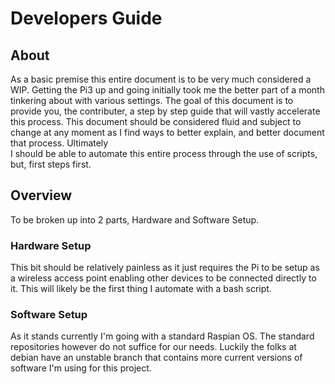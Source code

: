 # Developers Guide

## About

As a basic premise this entire document is to be very much considered a WIP. Getting the Pi3
up and going initially took me the better part of a month tinkering about with various settings.
The goal of this document is to provide you, the contributer, a step by step guide that will 
vastly accelerate this process.  This document should be considered fluid and subject to change 
at any moment as I find ways to better explain, and better document that process.  Ultimately  
I should be able to automate this entire process through the use of scripts, but, first steps
first.

## Overview

To be broken up into 2 parts, Hardware and Software Setup.  

### Hardware Setup

This bit should be relatively painless as it just requires the Pi to be setup as a wireless access
point enabling other devices to be connected directly to it.  This will likely be the first thing
I automate with a bash script.

### Software Setup

As it stands currently I'm going with a standard Raspian OS.  The standard repositories however
do not suffice for our needs.  Luckily the folks at debian have an unstable branch that contains more
current versions of software I'm using for this project.  
